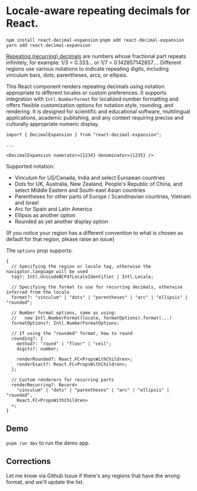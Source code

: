 # Locale-aware repeating decimals for React.

`npm install react-decimal-expansion`
`pnpm add react-decimal-expansion`
`yarn add react-decimal-expansion`

[Repeating (recurring) decimals](https://en.wikipedia.org/wiki/Repeating_decimal) are numbers whose fractional part repeats infinitely, for example: 1/3 = 0.333… or 1/7 = 0.142857142857…. Different regions use various notations to indicate repeating digits, including vinculum bars, dots, parentheses, arcs, or ellipsis.

This React component renders repeating decimals using notation appropriate to different locales or custom preferences. It supports integration with `Intl.NumberFormat` for localized number formatting and offers flexible customization options for notation style, rounding, and rendering. It is designed for scientific and educational software, multilingual applications, academic publishing, and any context requiring precise and culturally appropriate numeric display.

```tsx
import { DecimalExpansion } from "react-decimal-expansion";

...

<DecimalExpansion numerator={1234} denominator={1235} />
```

Supported notation:
- Vinculum for US/Canada, India and select European countries
- Dots for UK, Australia, New Zealand, People's Republic of China, and select Middle Eastern and South-east Asian countries
- Parentheses for other parts of Europe / Scandinavian countries, Vietnam and Israel
- Arc for Spain and Latin America
- Ellipsis as another option
- Rounded as yet another display option

(If you notice your region has a different convention to what is chosen as default for that region, please raise an issue)

The `options` prop supports:

```tsx
{
  // Specifying the region or locale tag, otherwise the navigator.language will be used
  tag?: Intl.UnicodeBCP47LocaleIdentifier | Intl.Locale;

  // Specifying the format to use for recurring decimals, otherwise inferred from the locale
  format?: "vinculum" | "dots" | "parentheses" | "arc" | "ellipsis" | "rounded";

  // Number format options, same as using:
  //   new Intl.NumberFormat(locale, formatOptions).format(...)
  formatOptions?: Intl.NumberFormatOptions;

  // If using the "rounded" format, how to round
  rounding?: {
    method?: "round" | "floor" | "ceil";
    digits?: number;

    renderRounded?: React.FC<PropsWithChildren>;
    renderExact?: React.FC<PropsWithChildren>;
  };

  // Custom renderers for recurring parts
  renderRecurring?: Record<
    "vinculum" | "dots" | "parentheses" | "arc" | "ellipsis" | "rounded",
    React.FC<PropsWithChildren>
  >;
}
```

## Demo

`pnpm run dev` to run the demo app.

## Corrections

Let me know via Github Issue if there's any regions that have the wrong format, and we'll update the list.
